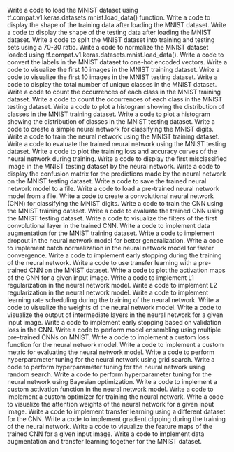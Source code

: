 Write a code to load the MNIST dataset using tf.compat.v1.keras.datasets.mnist.load_data() function.
Write a code to display the shape of the training data after loading the MNIST dataset.
Write a code to display the shape of the testing data after loading the MNIST dataset.
Write a code to split the MNIST dataset into training and testing sets using a 70-30 ratio.
Write a code to normalize the MNIST dataset loaded using tf.compat.v1.keras.datasets.mnist.load_data().
Write a code to convert the labels in the MNIST dataset to one-hot encoded vectors.
Write a code to visualize the first 10 images in the MNIST training dataset.
Write a code to visualize the first 10 images in the MNIST testing dataset.
Write a code to display the total number of unique classes in the MNIST dataset.
Write a code to count the occurrences of each class in the MNIST training dataset.
Write a code to count the occurrences of each class in the MNIST testing dataset.
Write a code to plot a histogram showing the distribution of classes in the MNIST training dataset.
Write a code to plot a histogram showing the distribution of classes in the MNIST testing dataset.
Write a code to create a simple neural network for classifying the MNIST digits.
Write a code to train the neural network using the MNIST training dataset.
Write a code to evaluate the trained neural network using the MNIST testing dataset.
Write a code to plot the training loss and accuracy curves of the neural network during training.
Write a code to display the first misclassified image in the MNIST testing dataset by the neural network.
Write a code to display the confusion matrix for the predictions made by the neural network on the MNIST testing dataset.
Write a code to save the trained neural network model to a file.
Write a code to load a pre-trained neural network model from a file.
Write a code to create a convolutional neural network (CNN) for classifying the MNIST digits.
Write a code to train the CNN using the MNIST training dataset.
Write a code to evaluate the trained CNN using the MNIST testing dataset.
Write a code to visualize the filters of the first convolutional layer in the trained CNN.
Write a code to implement data augmentation for the MNIST training dataset.
Write a code to implement dropout in the neural network model for better generalization.
Write a code to implement batch normalization in the neural network model for faster convergence.
Write a code to implement early stopping during the training of the neural network.
Write a code to use transfer learning with a pre-trained CNN on the MNIST dataset.
Write a code to plot the activation maps of the CNN for a given input image.
Write a code to implement L1 regularization in the neural network model.
Write a code to implement L2 regularization in the neural network model.
Write a code to implement learning rate scheduling during the training of the neural network.
Write a code to visualize the weights of the neural network model.
Write a code to visualize the output of intermediate layers in the neural network for a given input image.
Write a code to implement early stopping based on validation loss in the CNN.
Write a code to perform model ensembling using multiple pre-trained CNNs on MNIST.
Write a code to implement a custom loss function for the neural network model.
Write a code to implement a custom metric for evaluating the neural network model.
Write a code to perform hyperparameter tuning for the neural network using grid search.
Write a code to perform hyperparameter tuning for the neural network using random search.
Write a code to perform hyperparameter tuning for the neural network using Bayesian optimization.
Write a code to implement a custom activation function in the neural network model.
Write a code to implement a custom optimizer for training the neural network.
Write a code to visualize the attention weights of the neural network for a given input image.
Write a code to implement transfer learning using a different dataset for the CNN.
Write a code to implement gradient clipping during the training of the neural network.
Write a code to visualize the feature maps of the trained CNN for a given input image.
Write a code to implement data augmentation and transfer learning together for the MNIST dataset.
